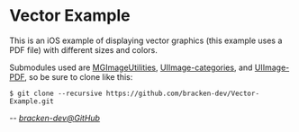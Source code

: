 Vector Example
==============

This is an iOS example of displaying vector graphics (this example uses a PDF file) with different sizes and colors.

Submodules used are [MGImageUtilities](http://github.com/mattgemmell/MGImageUtilities), [UIImage-categories](http://github.com/krzak/UIImage-categories), and [UIImage-PDF](https://github.com/mindbrix/UIImage-PDF), so be sure to clone like this:

````
$ git clone --recursive https://github.com/bracken-dev/Vector-Example.git
````

*-- [bracken-dev@GitHub](http://github.com/bracken-dev)*
